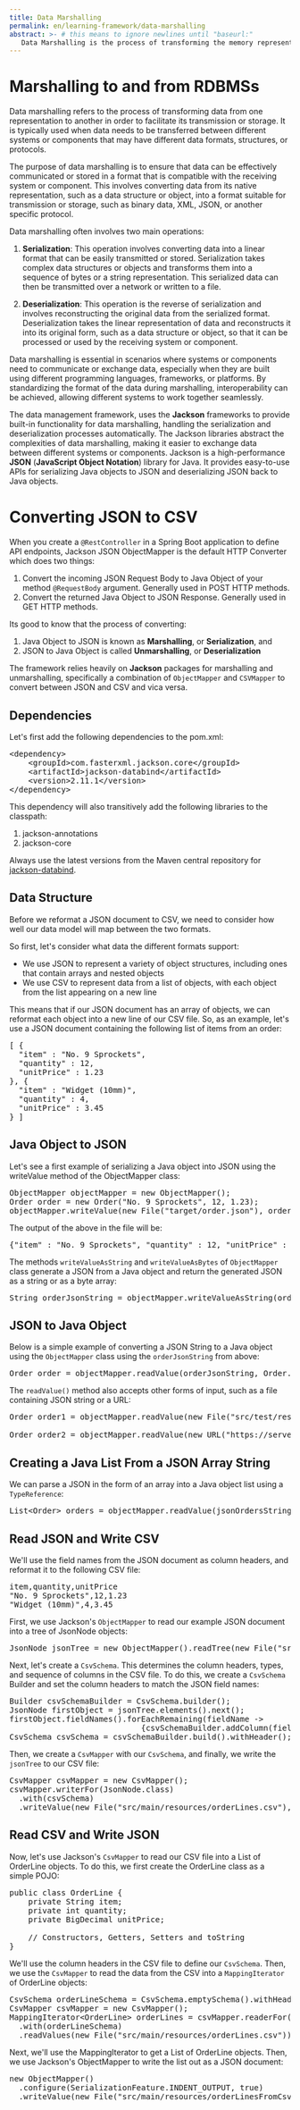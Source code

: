 ```yaml
---
title: Data Marshalling
permalink: en/learning-framework/data-marshalling
abstract: >- # this means to ignore newlines until "baseurl:"
   Data Marshalling is the process of transforming the memory representation of an object into a data format suitable for storage or transmission and vice versa. Within the scope of this framework, it also referes to transforming between different memory representations of an object. The framework's Data Marshalling classes have methods that can marshal data from a relational table, Excel worksheet, or CVS file to a Java Object and visa versa WITHOUT knowing the source or target until runtime. 
---
```


# Marshalling to and from RDBMSs

Data marshalling refers to the process of transforming data from one representation to another in order to facilitate its transmission or storage. It is typically used when data needs to be transferred between different systems or components that may have different data formats, structures, or protocols.

The purpose of data marshalling is to ensure that data can be effectively communicated or stored in a format that is compatible with the receiving system or component. This involves converting data from its native representation, such as a data structure or object, into a format suitable for transmission or storage, such as binary data, XML, JSON, or another specific protocol.

Data marshalling often involves two main operations:

1. **Serialization**: This operation involves converting data into a linear format that can be easily transmitted or stored. Serialization takes complex data structures or objects and transforms them into a sequence of bytes or a string representation. This serialized data can then be transmitted over a network or written to a file.

2. **Deserialization**: This operation is the reverse of serialization and involves reconstructing the original data from the serialized format. Deserialization takes the linear representation of data and reconstructs it into its original form, such as a data structure or object, so that it can be processed or used by the receiving system or component.

Data marshalling is essential in scenarios where systems or components need to communicate or exchange data, especially when they are built using different programming languages, frameworks, or platforms. By standardizing the format of the data during marshalling, interoperability can be achieved, allowing different systems to work together seamlessly.

The data management framework, uses the **Jackson** frameworks to provide built-in functionality for data marshalling, handling the serialization and deserialization processes automatically. The Jackson libraries abstract the complexities of data marshalling, making it easier to exchange data between different systems or components.  Jackson is a high-performance **JSON** (**JavaScript Object Notation**) library for Java. It provides easy-to-use APIs for serializing Java objects to JSON and deserializing JSON back to Java objects. 

# Converting JSON to CSV

When you create a `@RestController` in a Spring Boot application to define API endpoints, Jackson JSON ObjectMapper is the default HTTP Converter which does two things:

1. Convert the incoming JSON Request Body to Java Object of your method `@RequestBody` argument. Generally used in POST HTTP methods.
1. Convert the returned Java Object to JSON Response. Generally used in GET HTTP methods.

Its good to know that the process of converting:

1. Java Object to JSON is known as **Marshalling**, or **Serialization**, and
1. JSON to Java Object is called **Unmarshalling**, or **Deserialization**

The framework relies heavily on **Jackson** packages for marshalling and unmarshalling, specifically  a combination of `ObjectMapper` and `CSVMapper` to convert between JSON and CSV and vica versa.

## Dependencies
Let's first add the following dependencies to the pom.xml:

<pre name="code" class="xml">
&lt;dependency&gt;
    &lt;groupId&gt;com.fasterxml.jackson.core&lt;/groupId&gt;
    &lt;artifactId&gt;jackson-databind&lt;/artifactId&gt;
    &lt;version&gt;2.11.1&lt;/version&gt;
&lt;/dependency&gt;
</pre>

This dependency will also transitively add the following libraries to the classpath:

1. jackson-annotations
1. jackson-core

Always use the latest versions from the Maven central repository for [jackson-databind](https://search.maven.org/classic/#search%7Cgav%7C1%7Cg%3A%22com.fasterxml.jackson.core%22%20AND%20a%3A%22jackson-databind%22).

## Data Structure
Before we reformat a JSON document to CSV, we need to consider how well our data model will map between the two formats.

So first, let's consider what data the different formats support:

- We use JSON to represent a variety of object structures, including ones that contain arrays and nested objects
- We use CSV to represent data from a list of objects, with each object from the list appearing on a new line

This means that if our JSON document has an array of objects, we can reformat each object into a new line of our CSV file. So, as an example, let's use a JSON document containing the following list of items from an order:

<pre name="code" class="javascript">
[ {
  "item" : "No. 9 Sprockets",
  "quantity" : 12,
  "unitPrice" : 1.23
}, {
  "item" : "Widget (10mm)",
  "quantity" : 4,
  "unitPrice" : 3.45
} ]
</pre>

## Java Object to JSON
Let's see a first example of serializing a Java object into JSON using the writeValue method of the ObjectMapper class:

<pre name="code" class="java">
ObjectMapper objectMapper = new ObjectMapper();
Order order = new Order("No. 9 Sprockets", 12, 1.23);
objectMapper.writeValue(new File("target/order.json"), order);
</pre>

The output of the above in the file will be:

<pre name="code" class="javascript">
{"item" : "No. 9 Sprockets", "quantity" : 12, "unitPrice" : 1.23}
</pre>

The methods `writeValueAsString` and `writeValueAsBytes` of `ObjectMapper` class generate a JSON from a Java object and return the generated JSON as a string or as a byte array:

<pre name="code" class="java">
String orderJsonString = objectMapper.writeValueAsString(order);
</pre>

## JSON to Java Object
Below is a simple example of converting a JSON String to a Java object using the `ObjectMapper` class using the `orderJsonString` from above:

<pre name="code" class="java">
Order order = objectMapper.readValue(orderJsonString, Order.class);	
</pre>

The `readValue()` method also accepts other forms of input, such as a file containing JSON string or a URL:

<pre name="code" class="java">
Order order1 = objectMapper.readValue(new File("src/test/resources/json_order.json"), Order.class);

Order order2 = objectMapper.readValue(new URL("https://server/path/resource"), Order.class);
</pre>

## Creating a Java List From a JSON Array String
We can parse a JSON in the form of an array into a Java object list using a `TypeReference`:

<pre name="code" class="java">
List&lt;Order&gt; orders = objectMapper.readValue(jsonOrdersString, new TypeReference&lt;List&lt;Order&gt;&gt;(){});
</pre>



## Read JSON and Write CSV

We'll use the field names from the JSON document as column headers, and reformat it to the following CSV file:

<pre name="code" class="javascript">
item,quantity,unitPrice
"No. 9 Sprockets",12,1.23
"Widget (10mm)",4,3.45
</pre>

First, we use Jackson's `ObjectMapper` to read our example JSON document into a tree of JsonNode objects:

<pre name="code" class="java">
JsonNode jsonTree = new ObjectMapper().readTree(new File("src/main/resources/orderLines.json"));
</pre>

Next, let's create a `CsvSchema`. This determines the column headers, types, and sequence of columns in the CSV file. To do this, we create a `CsvSchema` Builder and set the column headers to match the JSON field names:

<pre name="code" class="java">
Builder csvSchemaBuilder = CsvSchema.builder();
JsonNode firstObject = jsonTree.elements().next();
firstObject.fieldNames().forEachRemaining(fieldName -&gt; 
							{csvSchemaBuilder.addColumn(fieldName);} );
CsvSchema csvSchema = csvSchemaBuilder.build().withHeader();
</pre>

Then, we create a `CsvMapper` with our `CsvSchema`, and finally, we write the `jsonTree` to our CSV file:

<pre name="code" class="java">
CsvMapper csvMapper = new CsvMapper();
csvMapper.writerFor(JsonNode.class)
  .with(csvSchema)
  .writeValue(new File("src/main/resources/orderLines.csv"), jsonTree);
</pre>

## Read CSV and Write JSON
Now, let's use Jackson's `CsvMapper` to read our CSV file into a List of OrderLine objects. To do this, we first create the OrderLine class as a simple POJO:

<pre name="code" class="java">
public class OrderLine {
    private String item;
    private int quantity;
    private BigDecimal unitPrice;
 
    // Constructors, Getters, Setters and toString
}
</pre>

We'll use the column headers in the CSV file to define our `CsvSchema`. Then, we use the `CsvMapper` to read the data from the CSV into a `MappingIterator` of OrderLine objects:

<pre name="code" class="java">
CsvSchema orderLineSchema = CsvSchema.emptySchema().withHeader();
CsvMapper csvMapper = new CsvMapper();
MappingIterator&lt;OrderLine&gt; orderLines = csvMapper.readerFor(OrderLine.class)
  .with(orderLineSchema)
  .readValues(new File("src/main/resources/orderLines.csv"));
</pre>

Next, we'll use the MappingIterator to get a List of OrderLine objects. Then, we use Jackson's ObjectMapper to write the list out as a JSON document:

<pre name="code" class="java">
new ObjectMapper()
  .configure(SerializationFeature.INDENT_OUTPUT, true)
  .writeValue(new File("src/main/resources/orderLinesFromCsv.json"), orderLines.readAll());
</pre>

